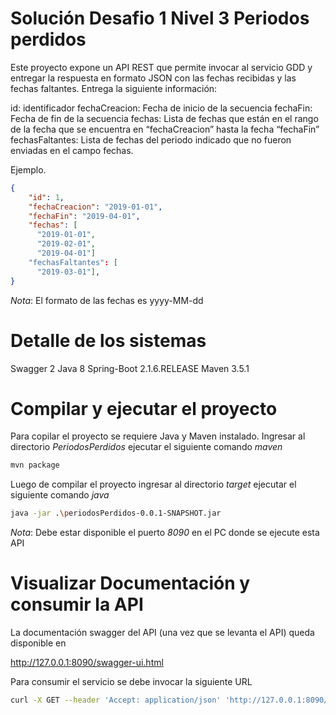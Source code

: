 # Solución Desafio 1 Nivel 3 Periodos perdidos


Este proyecto expone un API REST que permite invocar al servicio GDD y entregar la respuesta en formato JSON con las fechas recibidas y las fechas faltantes. Entrega la siguiente información:

id: identificador fechaCreacion: Fecha de inicio de la secuencia fechaFin: Fecha de fin de la secuencia fechas: Lista de fechas que están en el rango de la fecha que se encuentra en “fechaCreacion” hasta la fecha “fechaFin”  fechasFaltantes: Lista de fechas del periodo indicado que no fueron enviadas en el campo fechas.

Ejemplo.
```json
{
    "id": 1,
    "fechaCreacion": "2019-01-01",
    "fechaFin": "2019-04-01",
    "fechas": [
      "2019-01-01",
      "2019-02-01",
      "2019-04-01"]
	"fechasFaltantes": [
	  "2019-03-01"],
}
```
*Nota*:
El formato de las fechas es yyyy-MM-dd

# Detalle de los sistemas

Swagger 2
Java 8
Spring-Boot 2.1.6.RELEASE
Maven 3.5.1


# Compilar y ejecutar el proyecto

Para copilar el proyecto se requiere Java y Maven instalado.
Ingresar al directorio *PeriodosPerdidos* ejecutar el siguiente comando *maven*

```bash
mvn package
```

Luego de compilar el proyecto ingresar al directorio *target* ejecutar el siguiente comando *java*

```bash
java -jar .\periodosPerdidos-0.0.1-SNAPSHOT.jar
```
*Nota*:
Debe estar disponible el puerto *8090* en el PC donde se ejecute esta API

# Visualizar Documentación y consumir la API

La documentación swagger del API (una vez que se levanta el API) queda disponible en

http://127.0.0.1:8090/swagger-ui.html

Para consumir el servicio se debe invocar la siguiente URL

```bash
curl -X GET --header 'Accept: application/json' 'http://127.0.0.1:8090/periodos/listar'
```
